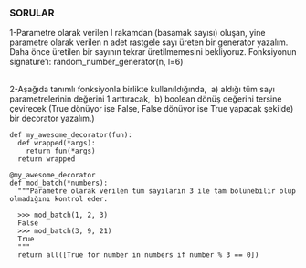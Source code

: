 ### SORULAR

1-Parametre olarak verilen l rakamdan (basamak sayısı) oluşan, yine parametre olarak verilen n adet rastgele sayı üreten bir generator yazalım. Daha önce üretilen bir sayının tekrar üretilmemesini bekliyoruz. Fonksiyonun signature'ı: random_number_generator(n, l=6)

</br>
2-Aşağıda tanımlı fonksiyonla birlikte kullanıldığında,
 a) aldığı tüm sayı parametrelerinin değerini 1 arttıracak,
 b) boolean dönüş değerini tersine çevirecek (True dönüyor ise False, False dönüyor ise True yapacak şekilde)
bir decorator yazalım.)

```
def my_awesome_decorator(fun):
  def wrapped(*args):
    return fun(*args)
  return wrapped

@my_awesome_decorator
def mod_batch(*numbers):
  """Parametre olarak verilen tüm sayıların 3 ile tam bölünebilir olup olmadığını kontrol eder.
  
  >>> mod_batch(1, 2, 3)
  False
  >>> mod_batch(3, 9, 21)
  True
  """
  return all([True for number in numbers if number % 3 == 0])
```

